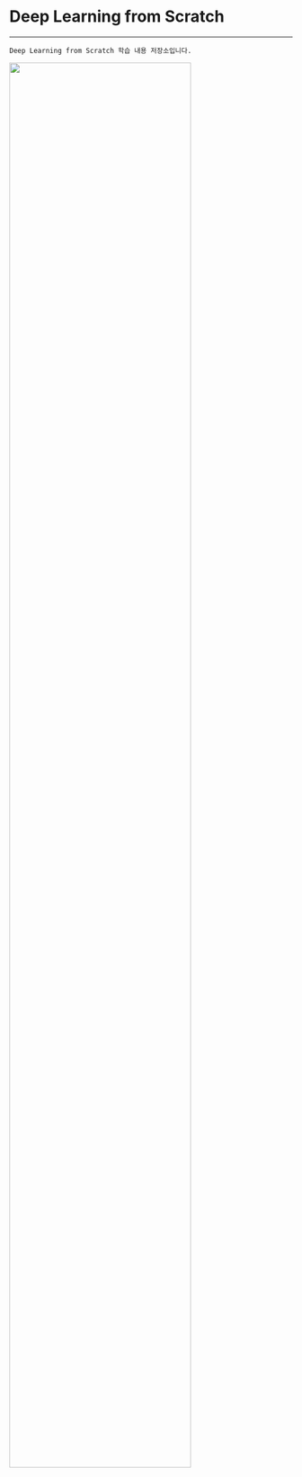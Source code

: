 # Deep Learning from Scratch

------------------------------------
    Deep Learning from Scratch 학습 내용 저장소입니다.

<img width='80%' src="https://user-images.githubusercontent.com/97859215/180148518-14542b0d-3908-439a-b578-7a2e23376c99.jpg"/>   
